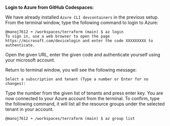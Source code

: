 **Login to Azure from GitHub Codespaces:**

We have already installed `Azure CLI devcontainers` in the previous setup.
From the terminal window, type the following command to login to Azure:
```
@manoj7612 ➜ /workspaces/terraform (main) $ az login
To sign in, use a web browser to open the page https://microsoft.com/devicelogin and enter the code XXXXXXXXX to authenticate.
```

Open the given URL, enter the given code and authenticate yourself using your microsoft account.

Return to terminal window, you will see the following message:

```
Select a subscription and tenant (Type a number or Enter for no changes):
```

Type the number from the given list of tenants and press enter key.  You are now connected to your Azure account from the terminal. 
To confirm, type the following command, it will list all the resource groups under the selected tenant in your account.

```
@manoj7612 ➜ /workspaces/terraform (main) $ az group list
```

